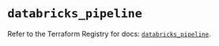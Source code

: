 # `databricks_pipeline`

Refer to the Terraform Registry for docs: [`databricks_pipeline`](https://registry.terraform.io/providers/databricks/databricks/1.55.0/docs/resources/pipeline).
